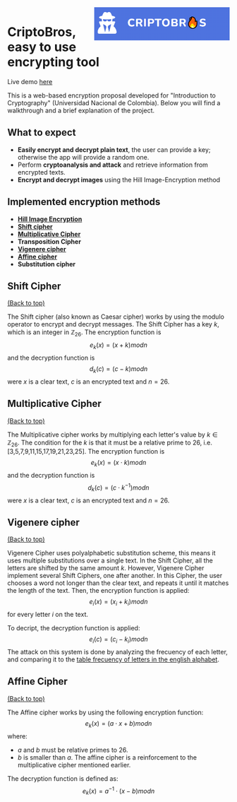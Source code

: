 <img align="right" src="img/cover.png" height="75">

# CriptoBros, easy to use encrypting tool

Live demo [here](http://ec2-3-129-10-141.us-east-2.compute.amazonaws.com:8000/)

This is a web-based encryption proposal developed for "Introduction to Cryptography" (Universidad Nacional de Colombia). Below you will find a walkthrough and a brief explanation of the project.

## What to expect

- **Easily encrypt and decrypt plain text**, the user can provide a key; otherwise the app will provide a random one.
- Perform **cryptoanalysis and attack** and retrieve information from encrypted texts.
- **Encrypt and decrypt images** using the Hill Image-Encryption method

## Implemented encryption methods

- [**Hill Image Encryption**](#hill-image-encryption)
- [**Shift cipher**](#shift-cipher)
- [**Multiplicative Cipher**](#multiplicative-cipher)
- **Transposition Cipher**
- [**Vigenere cipher**](#vigenere-cipher)
- [**Affine cipher**](#affine-cipher)
- **Substitution cipher**

## Shift Cipher
[(Back to top)](#what-to-expect)

The Shift cipher (also known as Caesar cipher) works by using the modulo operator to encrypt and decrypt messages. The Shift Cipher has a key $k$, which is an integer in $\mathbb{Z}_{26}$. The encryption function is $$e_k(x) = (x+k)mod n$$ and the decryption function is $$d_k(c) = (c-k)mod n$$ were $x$ is a clear text, $c$ is an encrypted text and $n = 26$.

## Multiplicative Cipher
[(Back to top)](#what-to-expect)

The Multiplicative cipher works by multiplying each letter's value by $k \in \mathbb{Z}_{26}$. The condition for the $k$ is that it must be a relative prime to 26, i.e. [3,5,7,9,11,15,17,19,21,23,25]. The encryption function is $$e_k(x) = (x\cdot k)mod n$$ and the decryption function is $$d_k(c) = (c\cdot k^{-1})mod n$$ were $x$ is a clear text, $c$ is an encrypted text and $n = 26$.

## Vigenere cipher
[(Back to top)](#what-to-expect)

Vigenere Cipher uses polyalphabetic substitution scheme, this means it uses multiple substitutions over a single text. In the Shift Cipher, all the letters are shifted by the same amount $k$. However, Vigenere Cipher implement several Shift Ciphers, one after another. In this Cipher, the user chooses a word not longer than the clear text, and repeats it until it matches the length of the text. Then, the encryption function is applied: $$e_i(x) = (x_i+k_i)mod n$$ for every letter $i$ on the text.

To decript, the decryption function is applied: $$e_i(c) = (c_i-k_i)mod n$$ The attack on this system is done by analyzing the frecuency of each letter, and comparing it to the [table frecuency of letters in the english alphabet](https://www3.nd.edu/~busiforc/handouts/cryptography/letterfrequencies.html).

## Affine Cipher
[(Back to top)](#what-to-expect)

The Affine cipher works by using the following encryption function: $$e_k(x) = (a\cdot x+b)mod n$$ where:
- $a$ and $b$ must be relative primes to 26.
- $b$ is smaller than $a$.
The affine cipher is a reinforcement to the multiplicative cipher mentioned earlier.

The decryption function is defined as:  $$e_k(x) = a^{-1}\cdot(x-b)mod n$$
